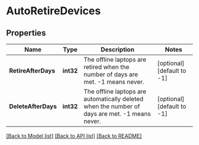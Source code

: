 # AutoRetireDevices

## Properties
Name | Type | Description | Notes
------------ | ------------- | ------------- | -------------
**RetireAfterDays** | **int32** | The offline laptops are retired when the number of days are met. -1 means never. | [optional] [default to -1]
**DeleteAfterDays** | **int32** | The offline laptops are automatically deleted when the number of days are met. -1 means never. | [optional] [default to -1]

[[Back to Model list]](../README.md#documentation-for-models) [[Back to API list]](../README.md#documentation-for-api-endpoints) [[Back to README]](../README.md)

